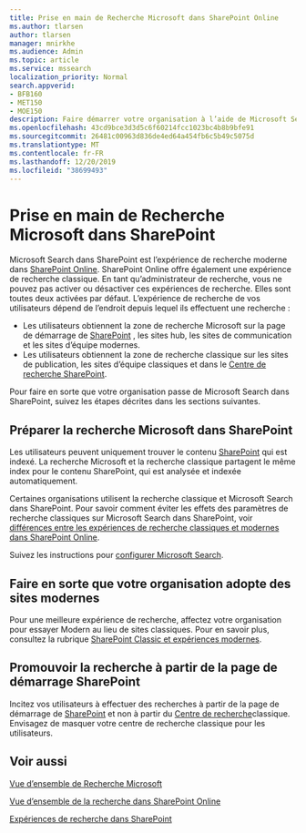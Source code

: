 ```yaml
---
title: Prise en main de Recherche Microsoft dans SharePoint Online
ms.author: tlarsen
author: tlarsen
manager: mnirkhe
ms.audience: Admin
ms.topic: article
ms.service: mssearch
localization_priority: Normal
search.appverid:
- BFB160
- MET150
- MOE150
description: Faire démarrer votre organisation à l’aide de Microsoft Search dans SharePoint Online
ms.openlocfilehash: 43cd9bce3d3d5c6f60214fcc1023bc4b8b9bfe91
ms.sourcegitcommit: 26481c00963d836de4ed64a454fb6c5b49c5075d
ms.translationtype: MT
ms.contentlocale: fr-FR
ms.lasthandoff: 12/20/2019
ms.locfileid: "38699493"
---
```

# <a name="get-started-with-microsoft-search-in-sharepoint"></a>Prise en main de Recherche Microsoft dans SharePoint

Microsoft Search dans SharePoint est l’expérience de recherche moderne dans [SharePoint Online](https://products.office.com/sharepoint/collaboration). SharePoint Online offre également une expérience de recherche classique. En tant qu’administrateur de recherche, vous ne pouvez pas activer ou désactiver ces expériences de recherche. Elles sont toutes deux activées par défaut. L’expérience de recherche de vos utilisateurs dépend de l’endroit depuis lequel ils effectuent une recherche :

- Les utilisateurs obtiennent la zone de recherche Microsoft sur la page de démarrage de [SharePoint](http://sharepoint.com/) , les sites hub, les sites de communication et les sites d’équipe modernes.
- Les utilisateurs obtiennent la zone de recherche classique sur les sites de publication, les sites d’équipe classiques et dans le [Centre de recherche SharePoint](https://docs.microsoft.com/sharepoint/manage-search-center).

Pour faire en sorte que votre organisation passe de Microsoft Search dans SharePoint, suivez les étapes décrites dans les sections suivantes.

## <a name="prepare-for-microsoft-search-in-sharepoint"></a>Préparer la recherche Microsoft dans SharePoint

Les utilisateurs peuvent uniquement trouver le contenu [SharePoint](http://sharepoint.com/) qui est indexé. La recherche Microsoft et la recherche classique partagent le même index pour le contenu SharePoint, qui est analysée et indexée automatiquement. 

Certaines organisations utilisent la recherche classique et Microsoft Search dans SharePoint. Pour savoir comment éviter les effets des paramètres de recherche classiques sur Microsoft Search dans SharePoint, voir [différences entre les expériences de recherche classiques et modernes dans SharePoint Online](https://docs.microsoft.com/sharepoint/differences-classic-modern-search).

Suivez les instructions pour [configurer Microsoft Search](set-up-microsoft-search.md).


## <a name="get-your-organization-to-adopt-modern-sites"></a>Faire en sorte que votre organisation adopte des sites modernes

Pour une meilleure expérience de recherche, affectez votre organisation pour essayer Modern au lieu de sites classiques. Pour en savoir plus, consultez la rubrique [SharePoint Classic et expériences modernes](https://support.office.com/article/SharePoint-classic-and-modern-experiences-5725c103-505d-4a6e-9350-300d3ec7d73f).

## <a name="promote-searching-from-the-sharepoint-start-page"></a>Promouvoir la recherche à partir de la page de démarrage SharePoint

Incitez vos utilisateurs à effectuer des recherches à partir de la page de démarrage de [SharePoint](http://sharepoint.com/) et non à partir du [Centre de recherche](https://docs.microsoft.com/sharepoint/manage-search-center)classique. Envisagez de masquer votre centre de recherche classique pour les utilisateurs.

## <a name="see-also"></a>Voir aussi
[Vue d’ensemble de Recherche Microsoft](overview-microsoft-search.md)

[Vue d’ensemble de la recherche dans SharePoint Online](https://docs.microsoft.com/sharepoint/overview-of-search)

[Expériences de recherche dans SharePoint](https://docs.microsoft.com/sharepoint/get-started-with-modern-search-experience)